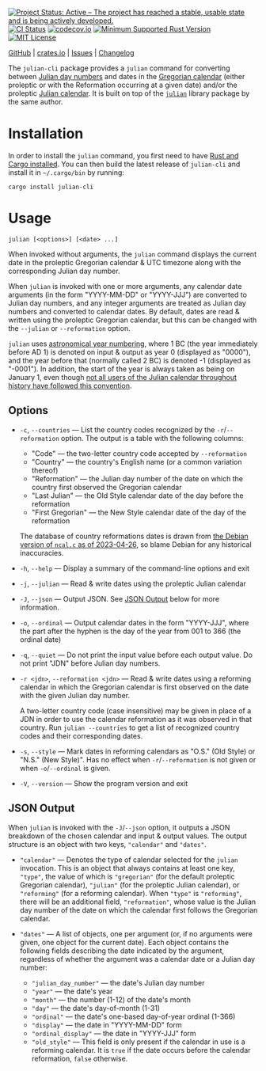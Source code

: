[![Project Status: Active – The project has reached a stable, usable state and is being actively developed.](https://www.repostatus.org/badges/latest/active.svg)](https://www.repostatus.org/#active)
[![CI Status](https://github.com/jwodder/julian-rs/actions/workflows/test.yml/badge.svg)](https://github.com/jwodder/julian-rs/actions/workflows/test.yml)
[![codecov.io](https://codecov.io/gh/jwodder/julian-rs/branch/master/graph/badge.svg)](https://codecov.io/gh/jwodder/julian-rs)
[![Minimum Supported Rust Version](https://img.shields.io/badge/MSRV-1.81-orange)](https://www.rust-lang.org)
[![MIT License](https://img.shields.io/github/license/jwodder/julian-rs.svg)](https://opensource.org/licenses/MIT)

[GitHub](https://github.com/jwodder/julian-rs) | [crates.io](https://crates.io/crates/julian-cli) | [Issues](https://github.com/jwodder/julian-rs/issues) | [Changelog](https://github.com/jwodder/julian-rs/blob/master/crates/julian-cli/CHANGELOG.md)

The `julian-cli` package provides a `julian` command for converting between
[Julian day numbers][] and dates in the [Gregorian calendar][] (either
proleptic or with the Reformation occurring at a given date) and/or the
proleptic [Julian calendar][].  It is built on top of the
[`julian`](https://crates.io/crates/julian) library package by the same author.

[Julian day numbers]: https://en.wikipedia.org/wiki/Julian_day
[Gregorian calendar]: https://en.wikipedia.org/wiki/Gregorian_calendar
[Julian calendar]: https://en.wikipedia.org/wiki/Julian_calendar

Installation
============

In order to install the `julian` command, you first need to have [Rust and
Cargo installed](https://www.rust-lang.org/tools/install).  You can then build
the latest release of `julian-cli` and install it in `~/.cargo/bin` by running:

    cargo install julian-cli

Usage
=====

```text
julian [<options>] [<date> ...]
```

When invoked without arguments, the `julian` command displays the current date
in the proleptic Gregorian calendar & UTC timezone along with the corresponding
Julian day number.

When `julian` is invoked with one or more arguments, any calendar date
arguments (in the form "YYYY-MM-DD" or "YYYY-JJJ") are converted to Julian day
numbers, and any integer arguments are treated as Julian day numbers and
converted to calendar dates.  By default, dates are read & written using the
proleptic Gregorian calendar, but this can be changed with the `--julian` or
`--reformation` option.

`julian` uses [astronomical year numbering][yzero], where 1 BC (the year
immediately before AD 1) is denoted on input & output as year 0 (displayed as
"0000"), and the year before that (normally called 2 BC) is denoted -1
(displayed as "-0001").  In addition, the start of the year is always taken as
being on January 1, even though [not all users of the Julian calendar
throughout history have followed this convention][NYD].

Options
-------

- `-c`, `--countries` — List the country codes recognized by the
  `-r`/`--reformation` option.  The output is a table with the following
  columns:

    - "Code" — the two-letter country code accepted by `--reformation`
    - "Country" — the country's English name (or a common variation thereof)
    - "Reformation" — the Julian day number of the date on which the country
      first observed the Gregorian calendar
    - "Last Julian" — the Old Style calendar date of the day before the
      reformation
    - "First Gregorian" — the New Style calendar date of the day of the
      reformation

    The database of country reformations dates is drawn from [the Debian
    version of `ncal.c` as of 2023-04-26][src], so blame Debian for any
    historical inaccuracies.

- `-h`, `--help` — Display a summary of the command-line options and exit

- `-j`, `--julian` — Read & write dates using the proleptic Julian calendar

- `-J`, `--json` — Output JSON.  See [JSON Output](#json-output) below for more
  information.

- `-o`, `--ordinal` — Output calendar dates in the form "YYYY-JJJ", where the
  part after the hyphen is the day of the year from 001 to 366 (the ordinal
  date)

- `-q`, `--quiet` — Do not print the input value before each output value.  Do
  not print "JDN" before Julian day numbers.

- `-r <jdn>`, `--reformation <jdn>` — Read & write dates using a reforming
  calendar in which the Gregorian calendar is first observed on the date with
  the given Julian day number.

    A two-letter country code (case insensitive) may be given in place of a JDN
    in order to use the calendar reformation as it was observed in that
    country.  Run `julian --countries` to get a list of recognized country
    codes and their corresponding dates.

- `-s`, `--style` — Mark dates in reforming calendars as "O.S." (Old Style) or
  "N.S." (New Style)".  Has no effect when `-r`/`--reformation` is not given or
  when `-o`/`--ordinal` is given.

- `-V`, `--version` — Show the program version and exit

[yzero]: https://en.wikipedia.org/wiki/Astronomical_year_numbering
[NYD]: https://en.wikipedia.org/wiki/Julian_calendar#New_Year's_Day
[src]: https://salsa.debian.org/meskes/bsdmainutils/-/blob/70ff77b0f084de4a14d79bed935e1958020f43dc/usr.bin/ncal/ncal.c

JSON Output
-----------

When `julian` is invoked with the `-J`/`--json` option, it outputs a JSON
breakdown of the chosen calendar and input & output values.  The output
structure is an object with two keys, `"calendar"` and `"dates"`.

- `"calendar"` — Denotes the type of calendar selected for the `julian`
  invocation.  This is an object that always contains at least one key,
  `"type"`, the value of which is `"gregorian"` (for the default proleptic
  Gregorian calendar), `"julian"` (for the proleptic Julian calendar), or
  `"reforming"` (for a reforming calendar).  When `"type"` is `"reforming"`,
  there will be an additional field, `"reformation"`, whose value is the Julian
  day number of the date on which the calendar first follows the Gregorian
  calendar.

- `"dates"` — A list of objects, one per argument (or, if no arguments were
  given, one object for the current date).  Each object contains the following
  fields describing the date indicated by the argument, regardless of whether
  the argument was a calendar date or a Julian day number:

    - `"julian_day_number"` — the date's Julian day number
    - `"year"` — the date's year
    - `"month"` — the number (1-12) of the date's month
    - `"day"` — the date's day-of-month (1-31)
    - `"ordinal"` — the date's one-based day-of-year ordinal (1-366)
    - `"display"` — the date in "YYYY-MM-DD" form
    - `"ordinal_display"` — the date in "YYYY-JJJ" form
    - `"old_style"` — This field is only present if the calendar in use is a
      reforming calendar.  It is `true` if the date occurs before the calendar
      reformation, `false` otherwise.
